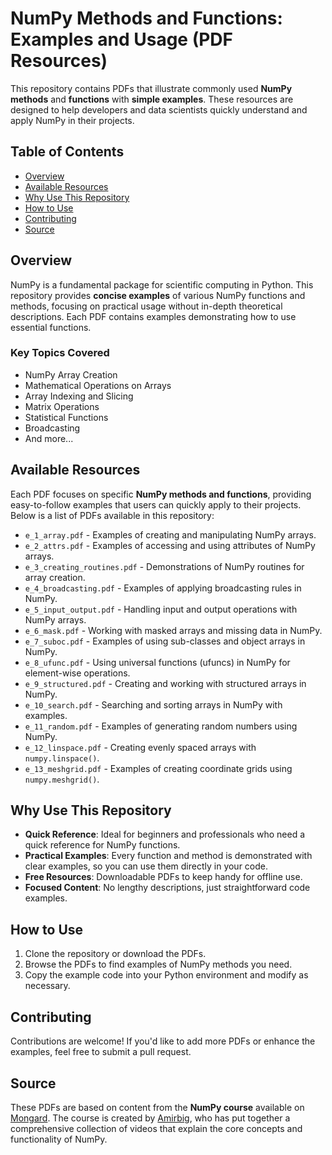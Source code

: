 # NumPy Methods and Functions: Examples and Usage (PDF Resources)

This repository contains PDFs that illustrate commonly used **NumPy methods** and **functions** with **simple examples**. These resources are designed to help developers and data scientists quickly understand and apply NumPy in their projects.

## Table of Contents
- [Overview](#overview)
- [Available Resources](#available-resources)
- [Why Use This Repository](#why-use-this-repository)
- [How to Use](#how-to-use)
- [Contributing](#contributing)
- [Source](#source)

## Overview
NumPy is a fundamental package for scientific computing in Python. This repository provides **concise examples** of various NumPy functions and methods, focusing on practical usage without in-depth theoretical descriptions. Each PDF contains examples demonstrating how to use essential functions.

### Key Topics Covered
- NumPy Array Creation
- Mathematical Operations on Arrays
- Array Indexing and Slicing
- Matrix Operations
- Statistical Functions
- Broadcasting
- And more...

## Available Resources

Each PDF focuses on specific **NumPy methods and functions**, providing easy-to-follow examples that users can quickly apply to their projects. Below is a list of PDFs available in this repository:

- `e_1_array.pdf` - Examples of creating and manipulating NumPy arrays.
- `e_2_attrs.pdf` - Examples of accessing and using attributes of NumPy arrays.
- `e_3_creating_routines.pdf` - Demonstrations of NumPy routines for array creation.
- `e_4_broadcasting.pdf` - Examples of applying broadcasting rules in NumPy.
- `e_5_input_output.pdf` - Handling input and output operations with NumPy arrays.
- `e_6_mask.pdf` - Working with masked arrays and missing data in NumPy.
- `e_7_suboc.pdf` - Examples of using sub-classes and object arrays in NumPy.
- `e_8_ufunc.pdf` - Using universal functions (ufuncs) in NumPy for element-wise operations.
- `e_9_structured.pdf` - Creating and working with structured arrays in NumPy.
- `e_10_search.pdf` - Searching and sorting arrays in NumPy with examples.
- `e_11_random.pdf` - Examples of generating random numbers using NumPy.
- `e_12_linspace.pdf` - Creating evenly spaced arrays with `numpy.linspace()`.
- `e_13_meshgrid.pdf` - Examples of creating coordinate grids using `numpy.meshgrid()`.

## Why Use This Repository

- **Quick Reference**: Ideal for beginners and professionals who need a quick reference for NumPy functions.
- **Practical Examples**: Every function and method is demonstrated with clear examples, so you can use them directly in your code.
- **Free Resources**: Downloadable PDFs to keep handy for offline use.
- **Focused Content**: No lengthy descriptions, just straightforward code examples.

## How to Use

1. Clone the repository or download the PDFs.
2. Browse the PDFs to find examples of NumPy methods you need.
3. Copy the example code into your Python environment and modify as necessary.

## Contributing

Contributions are welcome! If you'd like to add more PDFs or enhance the examples, feel free to submit a pull request.

## Source

These PDFs are based on content from the **NumPy course** available on [Mongard](https://www.mongard.ir/courses/numpy/). The course is created by [Amirbig](https://github.com/amirbigg), who has put together a comprehensive collection of videos that explain the core concepts and functionality of NumPy.


